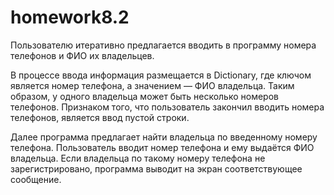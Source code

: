 # homework8.2
Пользователю итеративно предлагается вводить в программу номера телефонов и ФИО их владельцев. 

В процессе ввода информация размещается в Dictionary,
где ключом является номер телефона, а значением — ФИО владельца. 
Таким образом, у одного владельца может быть несколько номеров телефонов.
Признаком того, что пользователь закончил вводить номера телефонов, является ввод пустой строки. 

Далее программа предлагает найти владельца по введенному номеру телефона.
Пользователь вводит номер телефона и ему выдаётся ФИО владельца. 
Если владельца по такому номеру телефона не зарегистрировано, программа выводит на экран соответствующее сообщение.
